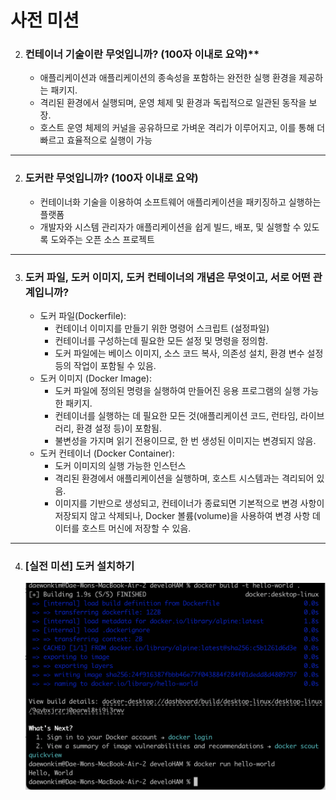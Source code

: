 # **사전 미션**

2. ### 컨테이너 기술이란 무엇입니까? (100자 이내로 요약)\*\*
    - 애플리케이션과 애플리케이션의 종속성을 포함하는 완전한 실행 환경을 제공하는 패키지.
    - 격리된 환경에서 실행되며, 운영 체제 및 환경과 독립적으로 일관된 동작을 보장.
    - 호스트 운영 체제의 커널을 공유하므로 가벼운 격리가 이루어지고, 이를 통해 더 빠르고 효율적으로 실행이 가능

---

2. ### **도커란 무엇입니까? (100자 이내로 요약)**
    - 컨테이너화 기술을 이용하여 소프트웨어 애플리케이션을 패키징하고 실행하는 플랫폼
    - 개발자와 시스템 관리자가 애플리케이션을 쉽게 빌드, 배포, 및 실행할 수 있도록 도와주는 오픈 소스 프로젝트

---

3. ### **도커 파일, 도커 이미지, 도커 컨테이너의 개념은 무엇이고, 서로 어떤 관계입니까?**
    - 도커 파일(Dockerfile):
        - 컨테이너 이미지를 만들기 위한 명령어 스크립트 (설정파일)
        - 컨테이너를 구성하는데 필요한 모든 설정 및 명령을 정의함.
        - 도커 파일에는 베이스 이미지, 소스 코드 복사, 의존성 설치, 환경 변수 설정 등의 작업이 포함될 수 있음.
    - 도커 이미지 (Docker Image):
        - 도커 파일에 정의된 명령을 실행하여 만들어진 응용 프로그램의 실행 가능한 패키지.
        - 컨테이너를 실행하는 데 필요한 모든 것(애플리케이션 코드, 런타임, 라이브러리, 환경 설정 등)이 포함됨.
        - 불변성을 가지며 읽기 전용이므로, 한 번 생성된 이미지는 변경되지 않음.
    - 도커 컨테이너 (Docker Container):
        - 도커 이미지의 실행 가능한 인스턴스
        - 격리된 환경에서 애플리케이션을 실행하며, 호스트 시스템과는 격리되어 있음.
        - 이미지를 기반으로 생성되고, 컨테이너가 종료되면 기본적으로 변경 사항이 저장되지 않고 삭제되나, Docker 볼륨(volume)을 사용하여 변경 사항 데이터를 호스트 머신에 저장할 수 있음.

---

4. ### **[실전 미션] 도커 설치하기**
    ![](hello_world.png)
